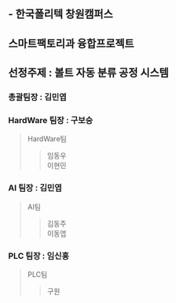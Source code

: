 ## - 한국폴리텍 창원캠퍼스 
## 스마트팩토리과 융합프로젝트

## 선정주제 : 볼트 자동 분류 공정 시스템

### 총괄팀장      : 김민엽

### HardWare 팀장 : 구보승
> HardWare팀
>> 임동우     
>> 이현민     
### AI 팀장        : 김민엽
> AI팀
>> 김동주     
>> 이동엽    
### PLC 팀장      : 임신홍
> PLC팀
>> 구원     

